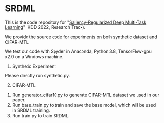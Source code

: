 # SRDML

This is the code repository for "[Saliency-Regularized Deep Multi-Task Learning](https://dl.acm.org/doi/abs/10.1145/3534678.3539442)" (KDD 2022, Research Track). 

We provide the source code for experiments on both synthetic dataset and CIFAR-MTL.

We test our code with Spyder in Anaconda, Python 3.8, TensorFlow-gpu x2.0 on a Windows machine.

1. Synthetic Experiment

Please directly run synthetic.py.

2. CIFAR-MTL

1) Run generator_cifar10.py to generate CIFAR-MTL dataset we used in our paper.
2) Run base_train.py to train and save the base model, which will be used in SRDML training.
3) Run train.py to train SRDML.
